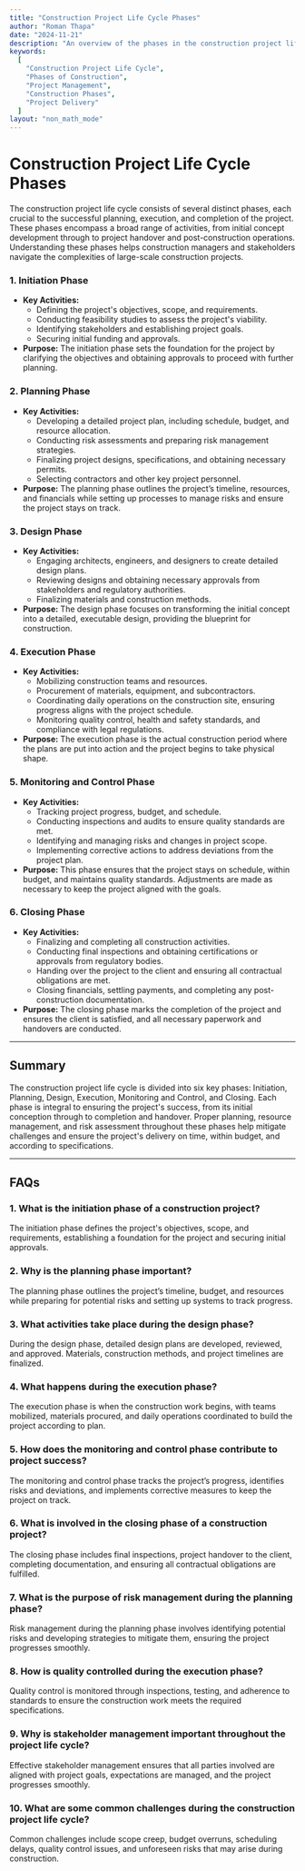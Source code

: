 ```yaml
---
title: "Construction Project Life Cycle Phases"
author: "Roman Thapa"
date: "2024-11-21"
description: "An overview of the phases in the construction project life cycle, from initiation to completion, detailing key activities and responsibilities in each phase."
keywords:
  [
    "Construction Project Life Cycle",
    "Phases of Construction",
    "Project Management",
    "Construction Phases",
    "Project Delivery"
  ]
layout: "non_math_mode"
---
```


# Construction Project Life Cycle Phases

The construction project life cycle consists of several distinct phases, each crucial to the successful planning, execution, and completion of the project. These phases encompass a broad range of activities, from initial concept development through to project handover and post-construction operations. Understanding these phases helps construction managers and stakeholders navigate the complexities of large-scale construction projects.

### 1. **Initiation Phase**
   - **Key Activities:**
     - Defining the project's objectives, scope, and requirements.
     - Conducting feasibility studies to assess the project's viability.
     - Identifying stakeholders and establishing project goals.
     - Securing initial funding and approvals.
   - **Purpose:** The initiation phase sets the foundation for the project by clarifying the objectives and obtaining approvals to proceed with further planning.

### 2. **Planning Phase**
   - **Key Activities:**
     - Developing a detailed project plan, including schedule, budget, and resource allocation.
     - Conducting risk assessments and preparing risk management strategies.
     - Finalizing project designs, specifications, and obtaining necessary permits.
     - Selecting contractors and other key project personnel.
   - **Purpose:** The planning phase outlines the project’s timeline, resources, and financials while setting up processes to manage risks and ensure the project stays on track.

### 3. **Design Phase**
   - **Key Activities:**
     - Engaging architects, engineers, and designers to create detailed design plans.
     - Reviewing designs and obtaining necessary approvals from stakeholders and regulatory authorities.
     - Finalizing materials and construction methods.
   - **Purpose:** The design phase focuses on transforming the initial concept into a detailed, executable design, providing the blueprint for construction.

### 4. **Execution Phase**
   - **Key Activities:**
     - Mobilizing construction teams and resources.
     - Procurement of materials, equipment, and subcontractors.
     - Coordinating daily operations on the construction site, ensuring progress aligns with the project schedule.
     - Monitoring quality control, health and safety standards, and compliance with legal regulations.
   - **Purpose:** The execution phase is the actual construction period where the plans are put into action and the project begins to take physical shape.

### 5. **Monitoring and Control Phase**
   - **Key Activities:**
     - Tracking project progress, budget, and schedule.
     - Conducting inspections and audits to ensure quality standards are met.
     - Identifying and managing risks and changes in project scope.
     - Implementing corrective actions to address deviations from the project plan.
   - **Purpose:** This phase ensures that the project stays on schedule, within budget, and maintains quality standards. Adjustments are made as necessary to keep the project aligned with the goals.

### 6. **Closing Phase**
   - **Key Activities:**
     - Finalizing and completing all construction activities.
     - Conducting final inspections and obtaining certifications or approvals from regulatory bodies.
     - Handing over the project to the client and ensuring all contractual obligations are met.
     - Closing financials, settling payments, and completing any post-construction documentation.
   - **Purpose:** The closing phase marks the completion of the project and ensures the client is satisfied, and all necessary paperwork and handovers are conducted.

---

## Summary

The construction project life cycle is divided into six key phases: Initiation, Planning, Design, Execution, Monitoring and Control, and Closing. Each phase is integral to ensuring the project's success, from its initial conception through to completion and handover. Proper planning, resource management, and risk assessment throughout these phases help mitigate challenges and ensure the project's delivery on time, within budget, and according to specifications.

---

## FAQs

### 1. What is the initiation phase of a construction project?
The initiation phase defines the project's objectives, scope, and requirements, establishing a foundation for the project and securing initial approvals.

### 2. Why is the planning phase important?
The planning phase outlines the project’s timeline, budget, and resources while preparing for potential risks and setting up systems to track progress.

### 3. What activities take place during the design phase?
During the design phase, detailed design plans are developed, reviewed, and approved. Materials, construction methods, and project timelines are finalized.

### 4. What happens during the execution phase?
The execution phase is when the construction work begins, with teams mobilized, materials procured, and daily operations coordinated to build the project according to plan.

### 5. How does the monitoring and control phase contribute to project success?
The monitoring and control phase tracks the project’s progress, identifies risks and deviations, and implements corrective measures to keep the project on track.

### 6. What is involved in the closing phase of a construction project?
The closing phase includes final inspections, project handover to the client, completing documentation, and ensuring all contractual obligations are fulfilled.

### 7. What is the purpose of risk management during the planning phase?
Risk management during the planning phase involves identifying potential risks and developing strategies to mitigate them, ensuring the project progresses smoothly.

### 8. How is quality controlled during the execution phase?
Quality control is monitored through inspections, testing, and adherence to standards to ensure the construction work meets the required specifications.

### 9. Why is stakeholder management important throughout the project life cycle?
Effective stakeholder management ensures that all parties involved are aligned with project goals, expectations are managed, and the project progresses smoothly.

### 10. What are some common challenges during the construction project life cycle?
Common challenges include scope creep, budget overruns, scheduling delays, quality control issues, and unforeseen risks that may arise during construction.